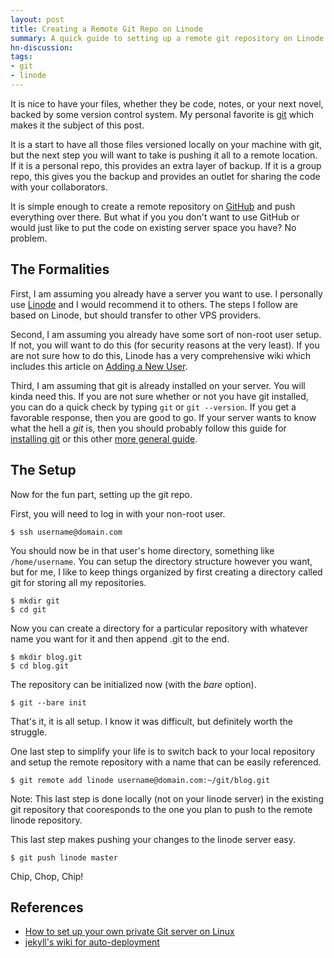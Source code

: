 ```yaml
---
layout: post
title: Creating a Remote Git Repo on Linode
summary: A quick guide to setting up a remote git repository on Linode that you can push to.
hn-discussion:
tags:
- git
- linode
---
```


It is nice to have your files, whether they be code, notes, or your next novel,
backed by some version control system. My personal favorite is
[git](http://git-scm.com/) which makes it the subject of this post.

It is a start to have all those files versioned locally on your machine with
git, but the next step you will want to take is pushing it all to a remote
location. If it is a personal repo, this provides an extra layer of backup.
If it is a group repo, this gives you the backup and provides an outlet for
sharing the code with your collaborators.

It is simple enough to create a remote repository on
[GitHub](https://github.com/) and push everything over there. But what if you
you don't want to use GitHub or would just like to put the code on existing
server space you have? No problem.

<!-- more -->

## The Formalities

First, I am assuming you already have a server you want to use. I personally
use [Linode](http://www.linode.com/) and I would recommend it to others. The
steps I follow are based on Linode, but should transfer to other VPS providers.

Second, I am assuming you already have some sort of non-root user setup. If
not, you will want to do this (for security reasons at the very least). If you
are not sure how to do this, Linode has a very comprehensive wiki which
includes this article on 
[Adding a New User](http://library.linode.com/securing-your-server#sph_adding-a-new-user).

Third, I am assuming that git is already installed on your server. You will
kinda need this. If you are not sure whether or not you have git installed,
you can do a quick check by typing `git` or `git --version`. If you get a
favorable response, then you are good to go. If your server wants to know what
the hell a *git* is, then you should probably follow this guide for
[installing git](http://library.linode.com/linux-tools/version-control/git#sph_installing-git)
or this other [more general guide](http://git-scm.com/book/en/Getting-Started-Installing-Git).

## The Setup

Now for the fun part, setting up the git repo.

First, you will need to log in with your non-root user.

    $ ssh username@domain.com

You should now be in that user's home directory, something like `/home/username`.
You can setup the directory structure however you want, but for me, I like to
keep things organized by first creating a directory called git for storing all
my repositories.

    $ mkdir git
    $ cd git

Now you can create a directory for a particular repository with whatever name
you want for it and then append .git to the end.

    $ mkdir blog.git
    $ cd blog.git

The repository can be initialized now (with the *bare* option).

    $ git --bare init

That's it, it is all setup. I know it was difficult, but definitely worth the
struggle.

One last step to simplify your life is to switch back to your local repository
and setup the remote repository with a name that can be easily referenced.

    $ git remote add linode username@domain.com:~/git/blog.git

Note: This last step is done locally (not on your linode server) in the
existing git repository that cooresponds to the one you plan to push to the
remote linode repository.

This last step makes pushing your changes to the linode server easy.

    $ git push linode master

Chip, Chop, Chip!

## References

- [How to set up your own private Git server on Linux](http://tumblr.intranation.com/post/766290565/how-set-up-your-own-private-git-server-linux)
- [jekyll's wiki for auto-deployment](https://github.com/mojombo/jekyll/wiki/Deployment)
